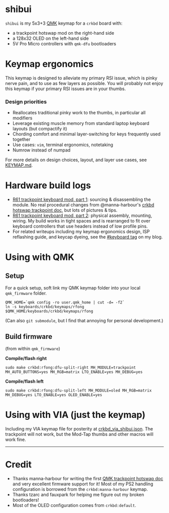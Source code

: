 # shibui

`shibui` is my 5x3+3 [QMK](https://qmk.fm/) keymap for a `crkbd` board with:
- a trackpoint hotswap mod on the right-hand side
- a 128x32 OLED on the left-hand side
- 5V Pro Micro controllers with `qmk-dfu` bootloaders

# Keymap ergonomics

This keymap is designed to alleviate my primary RSI issue, which is pinky nerve pain, and to use as few layers as possible. You will probably not enjoy this keymap if your primary RSI issues are in your thumbs.

### Design priorities
- Reallocates traditional pinky work to the thumbs, in particular all modifiers
- Leverage existing muscle memory from standard laptop keyboard layouts (but compactify it)
- Chording comfort and minimal layer-switching for keys frequently used together
- Use cases: `vim`, terminal ergonomics, notetaking
- Numrow instead of numpad

For more details on design choices, layout, and layer use cases, see [KEYMAP.md](KEYMAP.md).

# Hardware build logs

- [R61 trackpoint keyboard mod, part 1](https://rfong.github.io/rflog/2021/10/18/r61-trackpoint-pt1/): sourcing & disassembling the module. No real procedural changes from @manna-harbour's [crkbd hotswap trackpoint doc](https://github.com/manna-harbour/crkbd/blob/master/trackpoint/readme.org), but lots of pictures & tips.
- [R61 trackpoint keyboard mod, part 2](https://rfong.github.io/rflog/2021/10/26/r61-trackpoint-pt2/): physical assembly, mounting, wiring. My build works in tight spaces and is rearranged to fit over keyboard controllers that use headers instead of low profile pins.
- For related writeups including my keymap ergonomics design, ISP reflashing guide, and keycap dyeing, see the [#keyboard tag](https://rfong.github.io/rflog/tag/keyboard/) on my blog.

# Using with QMK

## Setup

For a quick setup, soft link my QMK keymap folder into your local `qmk_firmware` folder.
```
QMK_HOME=`qmk config -ro user.qmk_home | cut -d= -f2`
ln -s keyboards/crkbd/keymaps/rfong $QMK_HOME/keyboards/crkbd/keymaps/rfong
```
(Can also `git submodule`, but I find that annoying for personal development.)

## Build firmware

(from within `qmk_firmware`)

**Compile/flash right**
```
sudo make crkbd:rfong:dfu-split-right MH_MODULE=trackpoint MH_AUTO_BUTTONS=yes MH_RGB=matrix LTO_ENABLE=yes MH_DEBUG=yes 
```

**Compile/flash left**
```
sudo make crkbd:rfong:dfu-split-left MH_MODULE=oled MH_RGB=matrix MH_DEBUG=yes LTO_ENABLE=yes OLED_ENABLE=yes
```

# Using with VIA (just the keymap)

Including my VIA keymap file for posterity at [crkbd_via_shibui.json](master/tree/crkbd_via_shibui.json). The trackpoint will not work, but the Mod-Tap thumbs and other macros will work fine.

---

# Credit

- Thanks manna-harbour for writing the first [QMK trackpoint hotswap doc](https://github.com/manna-harbour/crkbd/blob/master/trackpoint/readme.org) and very excellent firmware support for it! Most of my PS2 handling configuration is borrowed from the `crkbd:manna-harbour` keymap.
- Thanks tzarc and fauxpark for helping me figure out my broken bootloaders!
- Most of the OLED configuration comes from `crkbd:default`.
